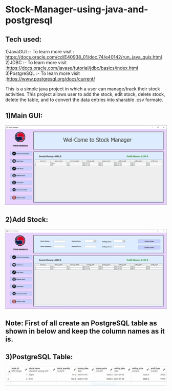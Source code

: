 # Stock-Manager-using-java-and-postgresql

## Tech used: 
1)JavaGUI    :- To learn more visit : https://docs.oracle.com/cd/E40938_01/doc.74/e40142/run_java_guis.html <br/>
2)JDBC       :- To learn more visit :https://docs.oracle.com/javase/tutorial/jdbc/basics/index.html <br/>
3)PostgreSQL :- To learn more visit :https://www.postgresql.org/docs/current/ <br/>

This is a simple java project in which a user can manage/track their stock activities. This project allows user to add the stock, edit stock, delete stock, delete the table, and to convert the data entries into sharable .csv formate.

## 1)Main GUI:
![](output/output1.JPG)

## 2)Add Stock:
![](output/output2.JPG)


## Note: First of all create an PostgreSQL table as shown in below and keep the column names as it is.

## 3)PostgreSQL Table:
![](output/output3.JPG)
